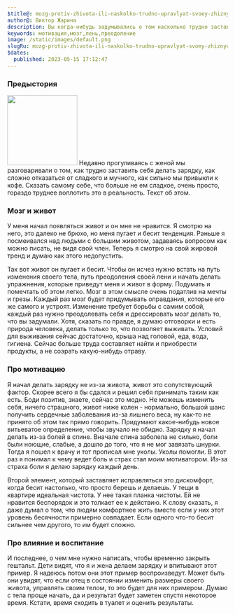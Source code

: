 ```yaml
---
$title@: mozg-protiv-zhivota-ili-naskolko-trudno-upravlyat-svoey-zhiznyu
author@: Виктор Жарина
description: Вы когда-нибудь задумывались о том насколько трудно заставить себя делать что-нибудь.
keywords: мотивация,мозг,лень,преодоление
image: /static/images/default.png
slugRu: mozg-protiv-zhivota-ili-naskolko-trudno-upravlyat-svoey-zhiznyu
$dates:
  published: 2023-05-15 17:12:47
---
```


<h3>Предыстория</h3>
<img class="left" style="width:160px" src="https://viktor.zharina.info/static/images/brainandstomach/brainnstomach.jpg" /> Недавно прогуливаясь с женой мы разговаривали о том, как трудно заставить себя делать зарядку, как сложно отказаться от сладкого и мучного, как сильно мы привыкли к кофе. Сказать самому себе, что больше не ем сладкое, очень просто, гораздо труднее воплотить это в реальность. Текст об этом.

<h3>Мозг и живот</h3>
У меня начал появляться живот и он мне не нравится. Я смотрю на него, это далеко не брюхо, но меня пугает и бесит тенденция. Раньше я посмеивался над людьми с большим животом, задаваясь вопросом как можно писать, не видя свой член. Теперь я смотрю на свой жировой тренд и думаю как этого недопустить. 

Так вот живот он пугает и бесит. Чтобы он исчез нужно встать на путь изменения своего тела, путь преодоления своей лени и начать делать упражнения, которые приведут меня и живот в форму. Подумать и помечтать об этом легко. Мозг в этом смысле очень податлив на мечты и грезы. Каждый раз мозг будет придумывать оправдания, которые его же самого и устроят. Изменение требует борьбы с самим собой, каждый раз нужно преодолевать себя и дрессировать мозг делать то, что вы задумали. Хотя, сказать по правде, я думаю отговорки и есть природа человека, делать только то, что позволяет выживать. Условий для выживания сейчас достаточно, крыша над головой, еда, вода, гигиена. Сейчас больше труда составляет найти и приобрести продукты, а не соэрать какую-нибудь отраву.

<h3>Про мотивацию</h3>
Я начал делать зарядку не из-за живота, живот это сопутствующий фактор. Скорее всего я бы сдался и решил себя принимать таким как есть. Боди позитив, знаете, сейчас это модно. Не можешь изменить себя, ничего страшного, живот ниже колен - нормально, большой шанс получить сердечные заболевания из-за лишнего веса, ну как-то не принято об этом так прямо говорить. Придумают какое-нибудь новое витьеватое определение, чтобы звучало не обидно.
Зарядку я начал делать из-за болей в спине. Вначале спина заболела не сильно, боли были ноющие, слабые, а дошло до того, что я не мог завязать шнурки. Тогда я пошел к врачу и тот прописал мне уколы. Уколы помогли. В этот раз я понимал к чему ведет боль и страх стал моим мотиватором. Из-за страха боли я делаю зарядку каждый день. 

Второй элемент, который заставляет исправляться это дискомфорт, когда бесит настолько, что просто берешь и делаешь. У тещи в квартире идеальная чистота. У нее такая планка чистоты. Ей не нравится беспорядок и это толкает ее к действию. К слову сказать, я даже думал о том, что людям комфортнее жить вместе если у них этот уровень бесячности примерно совпадает. Если одного что-то бесит сильнее чем другого, то им будет сложно.

<h3>Про влияние и воспитание</h3>
И последнее, о чем мне нужно написать, чтобы временно закрыть гештальт.  Дети видят, что я и жена делаем зарядку и впитывают этот пример. Я надеюсь потом они этот пример воспроизведут. Может быть они увидят, что если отец в состоянии изменить размеры своего живота, управлять своим телом, то это будет для них примером. Думаю с тела проще начать, да и результат будет заметен спустя некоторое время. Кстати, время сходить в туалет и оценить результаты.